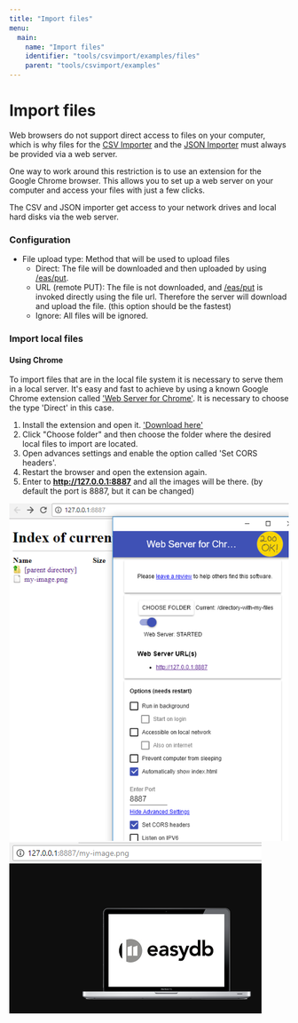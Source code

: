 ```yaml
---
title: "Import files"
menu:
  main:
    name: "Import files"
    identifier: "tools/csvimport/examples/files"
    parent: "tools/csvimport/examples"
---
```

# Import files

Web browsers do not support direct access to files on your computer, which is why files for the [CSV Importer](../csvimport) and the [JSON Importer](../jsonimport) must always be provided via a web server.

One way to work around this restriction is to use an extension for the Google Chrome browser. This allows you to set up a web server on your computer and access your files with just a few clicks.

The CSV and JSON importer get access to your network drives and local hard disks via the web server.


### Configuration

- File upload type: Method that will be used to upload files
    - Direct: The file will be downloaded and then uploaded by using [/eas/put](/en/sysadmin/eas/api/put).
    - URL (remote PUT): The file is not downloaded, and [/eas/put](/en/sysadmin/eas/api/rput) is invoked directly using the file url. Therefore the server will download and upload the file. (this option should be the fastest)
    - Ignore: All files will be ignored.


### Import local files

#### Using Chrome

To import files that are in the local file system it is necessary to serve them in a local server. It's easy and fast to achieve by using a known Google Chrome extension called ['Web Server for Chrome'](https://chrome.google.com/webstore/detail/web-server-for-chrome/ofhbbkphhbklhfoeikjpcbhemlocgigb). It is necessary to choose the type 'Direct' in this case.

1. Install the extension and open it. ['Download here'](https://chrome.google.com/webstore/detail/web-server-for-chrome/ofhbbkphhbklhfoeikjpcbhemlocgigb)
2. Click "Choose folder" and then choose the folder where the desired local files to import are located.
3. Open advances settings and enable the option called 'Set CORS headers'.
4. Restart the browser and open the extension again.
5. Enter to **http://127.0.0.1:8887** and all the images will be there. (by default the port is 8887, but it can be changed)

![Image_1](importfiles1_en.png)
![Image_2](importfiles2_en.png)



